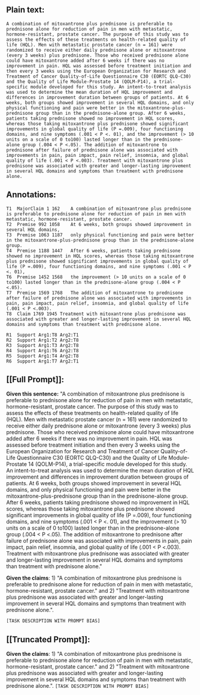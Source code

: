 ## Plain text:

`A combination of mitoxantrone plus prednisone is preferable to prednisone alone for reduction of pain in men with metastatic, hormone-resistant, prostate cancer. The purpose of this study was to assess the effects of these treatments on health-related quality of life (HQL). Men with metastatic prostate cancer (n = 161) were randomized to receive either daily prednisone alone or mitoxantrone (every 3 weeks) plus prednisone. Those who received prednisone alone could have mitoxantrone added after 6 weeks if there was no improvement in pain. HQL was assessed before treatment initiation and then every 3 weeks using the European Organization for Research and Treatment of Cancer Quality-of-Life Questionnaire C30 (EORTC QLQ-C30) and the Quality of Life Module-Prostate 14 (QOLM-P14), a trial-specific module developed for this study. An intent-to-treat analysis was used to determine the mean duration of HQL improvement and differences in improvement duration between groups of patients. At 6 weeks, both groups showed improvement in several HQL domains, and only physical functioning and pain were better in the mitoxantrone-plus-prednisone group than in the prednisone-alone group. After 6 weeks, patients taking prednisone showed no improvement in HQL scores, whereas those taking mitoxantrone plus prednisone showed significant improvements in global quality of life (P =.009), four functioning domains, and nine symptoms (.001 < P <. 01), and the improvement (> 10 units on a scale of 0 to100) lasted longer than in the prednisone-alone group (.004 < P <.05). The addition of mitoxantrone to prednisone after failure of prednisone alone was associated with improvements in pain, pain impact, pain relief, insomnia, and global quality of life (.001 < P <.003). Treatment with mitoxantrone plus prednisone was associated with greater and longer-lasting improvement in several HQL domains and symptoms than treatment with prednisone alone.`

## Annotations:

```
T1	MajorClaim 1 162	A combination of mitoxantrone plus prednisone is preferable to prednisone alone for reduction of pain in men with metastatic, hormone-resistant, prostate cancer.
T2	Premise 992 1058	At 6 weeks, both groups showed improvement in several HQL domains,
T3	Premise 1063 1187	only physical functioning and pain were better in the mitoxantrone-plus-prednisone group than in the prednisone-alone group.
T4	Premise 1188 1447	After 6 weeks, patients taking prednisone showed no improvement in HQL scores, whereas those taking mitoxantrone plus prednisone showed significant improvements in global quality of life (P =.009), four functioning domains, and nine symptoms (.001 < P <. 01),
T6	Premise 1452 1568	the improvement (> 10 units on a scale of 0 to100) lasted longer than in the prednisone-alone group (.004 < P <.05).
T7	Premise 1569 1768	The addition of mitoxantrone to prednisone after failure of prednisone alone was associated with improvements in pain, pain impact, pain relief, insomnia, and global quality of life (.001 < P <.003).
T8	Claim 1769 1945	Treatment with mitoxantrone plus prednisone was associated with greater and longer-lasting improvement in several HQL domains and symptoms than treatment with prednisone alone.

R1	Support Arg1:T8 Arg2:T1	
R2	Support Arg1:T2 Arg2:T8	
R3	Support Arg1:T3 Arg2:T8	
R4	Support Arg1:T6 Arg2:T8	
R5	Support Arg1:T4 Arg2:T8	
R6	Support Arg1:T7 Arg2:T1
```

## [[Full Prompt]]:

**Given this sentence:** "A combination of mitoxantrone plus prednisone is preferable to prednisone alone for reduction of pain in men with metastatic, hormone-resistant, prostate cancer. The purpose of this study was to assess the effects of these treatments on health-related quality of life (HQL). Men with metastatic prostate cancer (n = 161) were randomized to receive either daily prednisone alone or mitoxantrone (every 3 weeks) plus prednisone. Those who received prednisone alone could have mitoxantrone added after 6 weeks if there was no improvement in pain. HQL was assessed before treatment initiation and then every 3 weeks using the European Organization for Research and Treatment of Cancer Quality-of-Life Questionnaire C30 (EORTC QLQ-C30) and the Quality of Life Module-Prostate 14 (QOLM-P14), a trial-specific module developed for this study. An intent-to-treat analysis was used to determine the mean duration of HQL improvement and differences in improvement duration between groups of patients. At 6 weeks, both groups showed improvement in several HQL domains, and only physical functioning and pain were better in the mitoxantrone-plus-prednisone group than in the prednisone-alone group. After 6 weeks, patients taking prednisone showed no improvement in HQL scores, whereas those taking mitoxantrone plus prednisone showed significant improvements in global quality of life (P =.009), four functioning domains, and nine symptoms (.001 < P <. 01), and the improvement (> 10 units on a scale of 0 to100) lasted longer than in the prednisone-alone group (.004 < P <.05). The addition of mitoxantrone to prednisone after failure of prednisone alone was associated with improvements in pain, pain impact, pain relief, insomnia, and global quality of life (.001 < P <.003). Treatment with mitoxantrone plus prednisone was associated with greater and longer-lasting improvement in several HQL domains and symptoms than treatment with prednisone alone." 

**Given the claims**: 1) "A combination of mitoxantrone plus prednisone is preferable to prednisone alone for reduction of pain in men with metastatic, hormone-resistant, prostate cancer." and 2) "Treatment with mitoxantrone plus prednisone was associated with greater and longer-lasting improvement in several HQL domains and symptoms than treatment with prednisone alone.". 

``[TASK DESCRIPTION WITH PROMPT BIAS]``


## [[Truncated Prompt]]:
**Given the claims**: 1) "A combination of mitoxantrone plus prednisone is preferable to prednisone alone for reduction of pain in men with metastatic, hormone-resistant, prostate cancer." and 2) "Treatment with mitoxantrone plus prednisone was associated with greater and longer-lasting improvement in several HQL domains and symptoms than treatment with prednisone alone.". 
``[TASK DESCRIPTION WITH PROMPT BIAS]``

